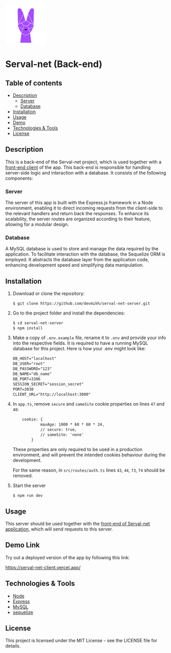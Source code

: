 <img src='https://raw.githubusercontent.com/devmikh/serval-net-client/cce12999bb16a5436181430e318c3da0cf27a3ff/public/icons/serval-logo.svg' width='128'>

# Serval-net (Back-end)

## Table of contents

- [Description](#desc)
  - [Server](#server)
  - [Database](#database)
- [Installation](#installation)
- [Usage](#usage)
- [Demo](#demo)
- [Technologies & Tools](#tools)
- [License](#license)

<a id="desc"></a>

## Description

This is a back-end of the Serval-net project, which is used together with a [front-end client](https://github.com/devmikh/serval-net-client) of the app. This back-end is responsible for handling server-side logic and interaction with a database. It consists of the following components:

<a id="server"></a>

### Server

The server of this app is built with the Express.js framework in a Node environment, enabling it to direct incoming requests from the client-side to the relevant handlers and return back the responses. To enhance its scalability, the server routes are organized according to their feature, allowing for a modular design.

<a id="database"></a>

### Database

A MySQL database is used to store and manage the data required by the application. To facilitate interaction with the database, the Sequelize ORM is employed. It abstracts the database layer from the application code, enhancing development speed and simplifying data manipulation.

<a id="installation"></a>

## Installation

1. Download or clone the repository:

   ```
   $ git clone https://github.com/devmikh/serval-net-server.git
   ```

2. Go to the project folder and install the dependencies:

   ```
   $ cd serval-net-server
   $ npm install
   ```

3. Make a copy of `.env.example` file, rename it to `.env` and provide your info into the respective fields. It is required to have a running MySQL database for this project. Here is how your .env might look like:

   ```
   DB_HOST="localhost"
   DB_USER="root"
   DB_PASSWORD="123"
   DB_NAME="db_name"
   DB_PORT=3306
   SESSION_SECRET="session_secret"
   PORT=3030
   CLIENT_URL="http://localhost:3000"
   ```

4. In `app.ts`, remove `secure` and `sameSite` cookie properties on lines `47` and `48`:

   ```
       cookie: {
               maxAge: 1000 * 60 * 60 * 24,
               // secure: true,
               // sameSite: 'none'
           }
   ```

   These properties are only required to be used in a production environment, and will prevent the intended cookies behaviour during the development.

   For the same reason, in `src/routes/auth.ts` lines `43`, `44`, `73`, `74` should be removed.

5. Start the server
   ```
   $ npm run dev
   ```

<a id="usage"></a>

## Usage

This server should be used together with the [front-end of Serval-net application](https://github.com/devmikh/serval-net-client), which will send requests to this server.

<a id="demo"></a>

## Demo Link

Try out a deployed version of the app by following this link:

https://serval-net-client.vercel.app/

<a id="tools"></a>

## Technologies & Tools

- [Node](https://nodejs.org/)
- [Express](https://expressjs.com/)
- [MySQL](https://www.mysql.com/)
- [sequelize](https://sequelize.org/)

<a id="license"></a>

## License

This project is licensed under the MIT License - see the LICENSE file for details.
